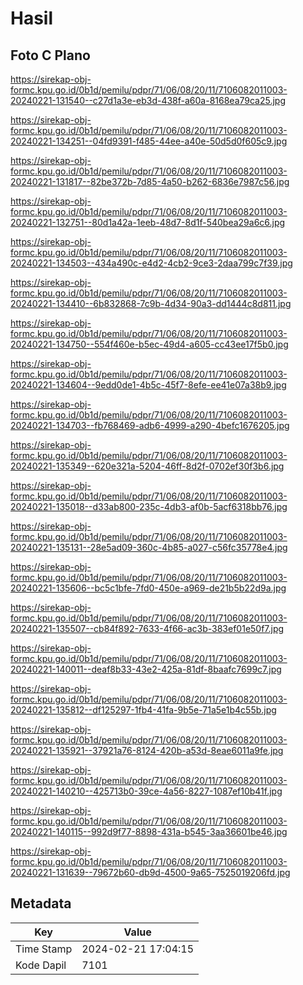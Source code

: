 # Hasil

## Foto C Plano

https://sirekap-obj-formc.kpu.go.id/0b1d/pemilu/pdpr/71/06/08/20/11/7106082011003-20240221-131540--c27d1a3e-eb3d-438f-a60a-8168ea79ca25.jpg

https://sirekap-obj-formc.kpu.go.id/0b1d/pemilu/pdpr/71/06/08/20/11/7106082011003-20240221-134251--04fd9391-f485-44ee-a40e-50d5d0f605c9.jpg

https://sirekap-obj-formc.kpu.go.id/0b1d/pemilu/pdpr/71/06/08/20/11/7106082011003-20240221-131817--82be372b-7d85-4a50-b262-6836e7987c56.jpg

https://sirekap-obj-formc.kpu.go.id/0b1d/pemilu/pdpr/71/06/08/20/11/7106082011003-20240221-132751--80d1a42a-1eeb-48d7-8d1f-540bea29a6c6.jpg

https://sirekap-obj-formc.kpu.go.id/0b1d/pemilu/pdpr/71/06/08/20/11/7106082011003-20240221-134503--434a490c-e4d2-4cb2-9ce3-2daa799c7f39.jpg

https://sirekap-obj-formc.kpu.go.id/0b1d/pemilu/pdpr/71/06/08/20/11/7106082011003-20240221-134410--6b832868-7c9b-4d34-90a3-dd1444c8d811.jpg

https://sirekap-obj-formc.kpu.go.id/0b1d/pemilu/pdpr/71/06/08/20/11/7106082011003-20240221-134750--554f460e-b5ec-49d4-a605-cc43ee17f5b0.jpg

https://sirekap-obj-formc.kpu.go.id/0b1d/pemilu/pdpr/71/06/08/20/11/7106082011003-20240221-134604--9edd0de1-4b5c-45f7-8efe-ee41e07a38b9.jpg

https://sirekap-obj-formc.kpu.go.id/0b1d/pemilu/pdpr/71/06/08/20/11/7106082011003-20240221-134703--fb768469-adb6-4999-a290-4befc1676205.jpg

https://sirekap-obj-formc.kpu.go.id/0b1d/pemilu/pdpr/71/06/08/20/11/7106082011003-20240221-135349--620e321a-5204-46ff-8d2f-0702ef30f3b6.jpg

https://sirekap-obj-formc.kpu.go.id/0b1d/pemilu/pdpr/71/06/08/20/11/7106082011003-20240221-135018--d33ab800-235c-4db3-af0b-5acf6318bb76.jpg

https://sirekap-obj-formc.kpu.go.id/0b1d/pemilu/pdpr/71/06/08/20/11/7106082011003-20240221-135131--28e5ad09-360c-4b85-a027-c56fc35778e4.jpg

https://sirekap-obj-formc.kpu.go.id/0b1d/pemilu/pdpr/71/06/08/20/11/7106082011003-20240221-135606--bc5c1bfe-7fd0-450e-a969-de21b5b22d9a.jpg

https://sirekap-obj-formc.kpu.go.id/0b1d/pemilu/pdpr/71/06/08/20/11/7106082011003-20240221-135507--cb84f892-7633-4f66-ac3b-383ef01e50f7.jpg

https://sirekap-obj-formc.kpu.go.id/0b1d/pemilu/pdpr/71/06/08/20/11/7106082011003-20240221-140011--deaf8b33-43e2-425a-81df-8baafc7699c7.jpg

https://sirekap-obj-formc.kpu.go.id/0b1d/pemilu/pdpr/71/06/08/20/11/7106082011003-20240221-135812--df125297-1fb4-41fa-9b5e-71a5e1b4c55b.jpg

https://sirekap-obj-formc.kpu.go.id/0b1d/pemilu/pdpr/71/06/08/20/11/7106082011003-20240221-135921--37921a76-8124-420b-a53d-8eae6011a9fe.jpg

https://sirekap-obj-formc.kpu.go.id/0b1d/pemilu/pdpr/71/06/08/20/11/7106082011003-20240221-140210--425713b0-39ce-4a56-8227-1087ef10b41f.jpg

https://sirekap-obj-formc.kpu.go.id/0b1d/pemilu/pdpr/71/06/08/20/11/7106082011003-20240221-140115--992d9f77-8898-431a-b545-3aa36601be46.jpg

https://sirekap-obj-formc.kpu.go.id/0b1d/pemilu/pdpr/71/06/08/20/11/7106082011003-20240221-131639--79672b60-db9d-4500-9a65-7525019206fd.jpg


## Metadata

| Key        | Value               |
| ---------- | ------------------- |
| Time Stamp | 2024-02-21 17:04:15 |
| Kode Dapil | 7101                |



